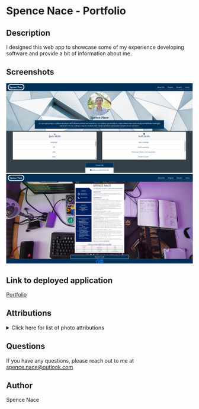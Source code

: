 # Spence Nace - Portfolio
## Description
I designed this web app to showcase some of my experience developing software and provide a bit of information about me. 

## Screenshots
<img src="./Assets/ReadmeImages/PortfolioHomeCapture.png">
<img src="./Assets/ReadmeImages/PortfolioResumeCapture.png">


## Link to deployed application
[Portfolio](https://snace98.github.io/Spence-Nace-Portfolio)

## Attributions
<details>
<summary>Click here for list of photo attributions</summary>

Homescreen Background
<span>Photo by 
<a href="https://unsplash.com/@joelfilip?utm_source=unsplash&amp;utm_medium=referral&amp;utm_content=creditCopyText">Joel Filipe</a> on 
<a href="https://unsplash.com/s/photos/joel-filipe?utm_source=unsplash&amp;utm_medium=referral&amp;utm_content=creditCopyText">Unsplash</a></span>


Projects Background
<span>Photo by 
<a href="https://unsplash.com/@joshuaryanphoto?utm_source=unsplash&amp;utm_medium=referral&amp;utm_content=creditCopyText">Joshua Reddekopp</a> on <a href="https://unsplash.com/s/photos/coding?utm_source=unsplash&amp;utm_medium=referral&amp;utm_content=creditCopyText">Unsplash</a></span>


About Me Background
<span>Photo by 
<a href="https://unsplash.com/@ffstop?utm_source=unsplash&amp;utm_medium=referral&amp;utm_content=creditCopyText">Fotis Fotopoulos</a> on <a href="https://unsplash.com/s/photos/coding?utm_source=unsplash&amp;utm_medium=referral&amp;utm_content=creditCopyText">Unsplash</a></span>


Resume Background
<span>Photo by 
<a href="https://unsplash.com/@oskaryil?utm_source=unsplash&amp;utm_medium=referral&amp;utm_content=creditCopyText">Oskar Yildiz</a> on <a href="https://unsplash.com/s/photos/coding?utm_source=unsplash&amp;utm_medium=referral&amp;utm_content=creditCopyText">Unsplash</a></span>
</details>

## Questions 
If you have any questions, please reach out to me at
<a href="mailto: spence.nace@outlook.com" style="text-decoration: none; color: #003057;"> spence.nace@outlook.com</a>

## Author
Spence Nace